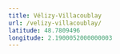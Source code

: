 ```yaml
---
title: Vélizy-Villacoublay
url: /velizy-villacoublay/
latitude: 48.7809496
longitude: 2.1900052000000003
---
```

